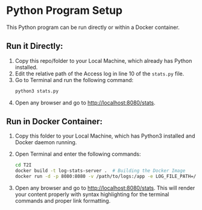 # Python Program Setup

This Python program can be run directly or within a Docker container.

## Run it Directly:

1. Copy this repo/folder to your Local Machine, which already has Python installed.
2. Edit the relative path of the Access log in line 10 of the `stats.py` file.
3. Go to Terminal and run the following command:
    ```bash
    python3 stats.py
    ```
4. Open any browser and go to [http://localhost:8080/stats](http://localhost:8080/stats).

## Run in Docker Container:

1. Copy this folder to your Local Machine, which has Python3 installed and Docker daemon running.
2. Open Terminal and enter the following commands:

    ```bash
    cd T2I
    docker build -t log-stats-server .  # Building the Docker Image
    docker run -d -p 8080:8080 -v /path/to/logs:/app -e LOG_FILE_PATH=/app/access.log log-stats-server  # Run the Docker Container
    ```
3. Open any browser and go to [http://localhost:8080/stats](http://localhost:8080/stats).
This will render your content properly with syntax highlighting for the terminal commands and proper link formatting.








